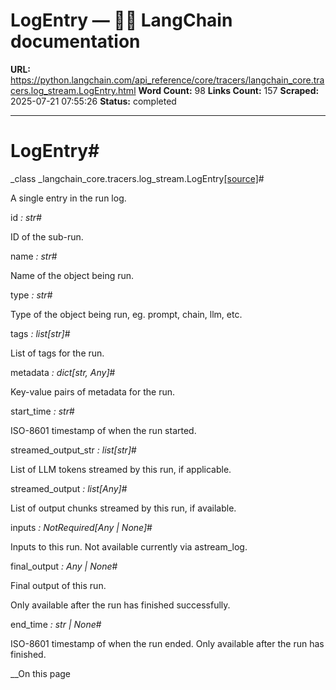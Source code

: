 # LogEntry — 🦜🔗 LangChain  documentation

**URL:** https://python.langchain.com/api_reference/core/tracers/langchain_core.tracers.log_stream.LogEntry.html
**Word Count:** 98
**Links Count:** 157
**Scraped:** 2025-07-21 07:55:26
**Status:** completed

---

# LogEntry\#

_class _langchain\_core.tracers.log\_stream.LogEntry[\[source\]](https://python.langchain.com/api_reference/_modules/langchain_core/tracers/log_stream.html#LogEntry)\#     

A single entry in the run log.

id _: str_\#     

ID of the sub-run.

name _: str_\#     

Name of the object being run.

type _: str_\#     

Type of the object being run, eg. prompt, chain, llm, etc.

tags _: list\[str\]_\#     

List of tags for the run.

metadata _: dict\[str, Any\]_\#     

Key-value pairs of metadata for the run.

start\_time _: str_\#     

ISO-8601 timestamp of when the run started.

streamed\_output\_str _: list\[str\]_\#     

List of LLM tokens streamed by this run, if applicable.

streamed\_output _: list\[Any\]_\#     

List of output chunks streamed by this run, if available.

inputs _: NotRequired\[Any | None\]_\#     

Inputs to this run. Not available currently via astream\_log.

final\_output _: Any | None_\#     

Final output of this run.

Only available after the run has finished successfully.

end\_time _: str | None_\#     

ISO-8601 timestamp of when the run ended. Only available after the run has finished.

__On this page